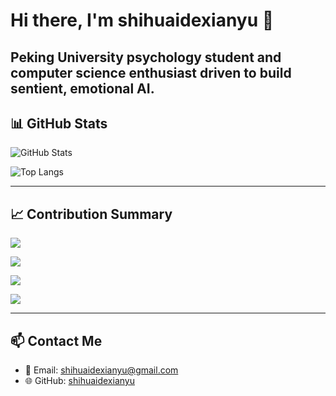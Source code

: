# Hi there, I'm shihuaidexianyu 👋  


Peking University psychology student and computer science enthusiast driven to build sentient, emotional AI.
---

## 📊 GitHub Stats

![GitHub Stats](https://github-readme-stats.vercel.app/api?username=shihuaidexianyu&show_icons=true&theme=radical&count_private=true)

![Top Langs](https://github-readme-stats.vercel.app/api/top-langs/?username=shihuaidexianyu&layout=compact&theme=radical)

---

## 📈 Contribution Summary

![](https://github-profile-summary-cards.vercel.app/api/cards/profile-details?username=shihuaidexianyu&theme=radical)

![](https://github-profile-summary-cards.vercel.app/api/cards/productive-time?username=shihuaidexianyu&theme=radical&utcOffset=8)

![](https://github-profile-summary-cards.vercel.app/api/cards/repos-per-language?username=shihuaidexianyu&theme=radical)

![](https://github-profile-summary-cards.vercel.app/api/cards/most-commit-language?username=shihuaidexianyu&theme=radical)

---

## 📫 Contact Me  

- 📧 Email: shihuaidexianyu@gmail.com  
- 🌐 GitHub: [shihuaidexianyu](https://github.com/shihuaidexianyu)  


